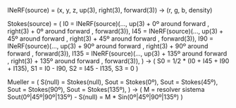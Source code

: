 
INeRF(source) = (x, y, z, up(3), right(3), forward(3)) -> (r, g, b, density)

Stokes(source) = (
    I0 = INeRF(source)(..., up(3) + 0º around forward , right(3) + 0º around forward , forward(3)),
    I45 = INeRF(source)(..., up(3) + 45º around forward , right(3) + 45º around forward , forward(3)),
    I90 = INeRF(source)(..., up(3) + 90º around forward , right(3) + 90º around forward , forward(3)),
    I135 = INeRF(source)(..., up(3) + 135º around forward , right(3) + 135º around forward , forward(3)),
) -> (
    S0 = 1/2 * (I0 + I45 + I90 + I135),
    S1 = I0 - I90,
    S2 = I45 - I135,
    S3 = 0
)

Mueller = (
    S(null) = Stokes(null),
    Sout = Stokes(0º),
    Sout = Stokes(45º),
    Sout = Stokes(90º),
    Sout = Stokes(135º),
) -> (
    M = resolver sistema Sout(0º|45º|90º|135º) - S(null) = M * Sin(0º|45º|90º|135º)
)


